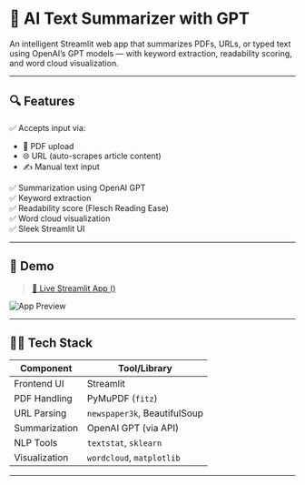 # 🧠 AI Text Summarizer with GPT

An intelligent Streamlit web app that summarizes PDFs, URLs, or typed text using OpenAI’s GPT models — with keyword extraction, readability scoring, and word cloud visualization.

---

## 🔍 Features

✅ Accepts input via:
- 📄 PDF upload  
- 🌐 URL (auto-scrapes article content)  
- ✍️ Manual text input  

✅ Summarization using OpenAI GPT  
✅ Keyword extraction  
✅ Readability score (Flesch Reading Ease)  
✅ Word cloud visualization  
✅ Sleek Streamlit UI

---

## 🚀 Demo

> [🔗 Live Streamlit App ()]()

![App Preview](assets/preview.png)

---

## 🧑‍💻 Tech Stack

| Component         | Tool/Library              |
|------------------|---------------------------|
| Frontend UI      | Streamlit                 |
| PDF Handling     | PyMuPDF (`fitz`)          |
| URL Parsing      | `newspaper3k`, BeautifulSoup |
| Summarization    | OpenAI GPT (via API)      |
| NLP Tools        | `textstat`, `sklearn`     |
| Visualization    | `wordcloud`, `matplotlib` |

---


